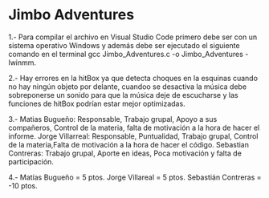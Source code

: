 # Jimbo Adventures
1.- Para compilar el archivo en Visual Studio Code primero debe ser con un sistema operativo Windows y además debe ser ejecutado el siguiente comando en el terminal gcc Jimbo_Adventures.c -o Jimbo_Adventures -lwinmm.

2.- Hay errores en la hitBox ya que detecta choques en la esquinas cuando no hay ningún objeto por delante, cuandoo se desactiva la música debe sobreponerse un sonido para que la música deje de escucharse y las funciones de hitBox podrían estar mejor optimizadas.

3.- Matias Bugueño: Responsable, Trabajo grupal, Apoyo a sus compañeros, Control de la materia, falta de motivación  a la hora de hacer el informe. 
    Jorge Villarreal: Responsable, Puntualidad, Trabajo grupal, Control de la materia,Falta de motivación a la hora de hacer el código. 
    Sebastian Contreras: Trabajo grupal, Aporte en ideas, Poca motivación y falta de participación.

4.- Matías Bugueño = 5 ptos.
	  Jorge Villareal = 5 ptos.
	  Sebastián Contreras = -10 ptos.
